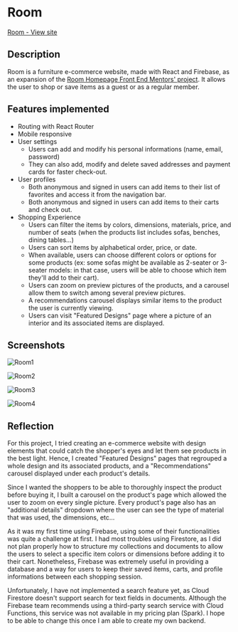 # Room

[Room - View site](https://room-f191c.web.app/)

## Description

Room is a furniture e-commerce website, made with React and Firebase, as an expansion of the [Room Homepage Front End Mentors' project](https://www.frontendmentor.io/challenges/room-homepage-BtdBY_ENq). It allows the user to shop or save items as a guest or as a regular member.

## Features implemented

- Routing with React Router
- Mobile responsive
- User settings
  * Users can add and modify his personal informations (name, email, password)
  * They can also add, modify and delete saved addresses and payment cards for faster check-out.
- User profiles
  * Both anonymous and signed in users can add items to their list of favorites and access it from the navigation bar.
  * Both anonymous and signed in users can add items to their carts and check out.
- Shopping Experience
  * Users can filter the items by colors, dimensions, materials, price, and number of seats (when the products list includes sofas, benches, dining tables...)
  * Users can sort items by alphabetical order, price, or date.
  * When available, users can choose different colors or options for some products (ex: some sofas might be available as 2-seater or 3-seater models: in that case, users will be able to choose which item they'll add to their cart).
  * Users can zoom on preview pictures of the products, and a carousel allow them to switch among several preview pictures.
  * A recommendations carousel displays similar items to the product the user is currently viewing.
  * Users can visit "Featured Designs" page where a picture of an interior and its associated items are displayed.

## Screenshots

![Room1](https://user-images.githubusercontent.com/68861848/112833388-f089f800-9096-11eb-914c-5bb4073a261b.png)

![Room2](https://user-images.githubusercontent.com/68861848/112833393-f253bb80-9096-11eb-866e-2156f07bceb1.png)

![Room3](https://user-images.githubusercontent.com/68861848/112833397-f384e880-9096-11eb-81ed-1d004fc640fc.png)

![Room4](https://user-images.githubusercontent.com/68861848/112833399-f4b61580-9096-11eb-8d97-85f4334223b7.png)

## Reflection

For this project, I tried creating an e-commerce website with design elements that could catch the shopper's eyes and let them see products in the best light. Hence, I created "Featured Designs" pages that regrouped a whole design and its associated products, and a "Recommendations" carousel displayed under each product's details.

Since I wanted the shoppers to be able to thoroughly inspect the product before buying it, I built a carousel on the product's page which allowed the user to zoom on every single picture. Every product's page also has an "additional details" dropdown where the user can see the type of material that was used, the dimensions, etc...

As it was my first time using Firebase, using some of their functionalities was quite a challenge at first. I had most troubles using Firestore, as I did not plan properly how to structure my collections and documents to allow the users to select a specific item colors or dimensions before adding it to their cart. Nonetheless, Firebase was extremely useful in providing a database and a way for users to keep their saved items, carts, and profile informations between each shopping session.

Unfortunately, I have not implemented a search feature yet, as Cloud Firestore doesn't support search for text fields in documents. Although the Firebase team recommends using a third-party search service with Cloud Functions, this service was not  available in my pricing plan (Spark). I hope to be able to change this once I am able to create my own backend.
